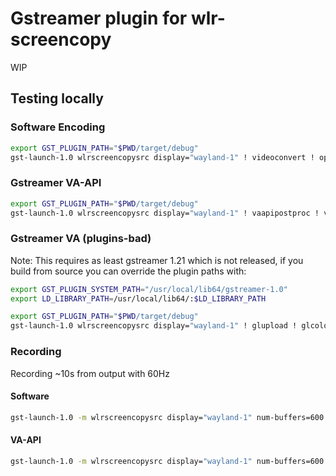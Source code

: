 # Gstreamer plugin for wlr-screencopy

WIP

## Testing locally

### Software Encoding

```sh
export GST_PLUGIN_PATH="$PWD/target/debug"
gst-launch-1.0 wlrscreencopysrc display="wayland-1" ! videoconvert ! openh264enc ! openh264dec ! videoconvert ! queue ! waylandsink
```

### Gstreamer VA-API

```sh
export GST_PLUGIN_PATH="$PWD/target/debug"
gst-launch-1.0 wlrscreencopysrc display="wayland-1" ! vaapipostproc ! vaapih264enc ! vaapih264dec ! vaapipostproc ! queue ! waylandsink
```

### Gstreamer VA (plugins-bad)

Note: This requires as least gstreamer 1.21 which is not released, if you build from source
you can override the plugin paths with:

```sh
export GST_PLUGIN_SYSTEM_PATH="/usr/local/lib64/gstreamer-1.0"
export LD_LIBRARY_PATH=/usr/local/lib64/:$LD_LIBRARY_PATH
```

```sh
export GST_PLUGIN_PATH="$PWD/target/debug"
gst-launch-1.0 wlrscreencopysrc display="wayland-1" ! glupload ! glcolorconvert ! gldownload ! vah264enc ! vah264dec ! vapostproc ! queue ! waylandsink
```

### Recording

Recording ~10s from output with 60Hz

#### Software

```sh
gst-launch-1.0 -m wlrscreencopysrc display="wayland-1" num-buffers=600 ! videoconvert ! openh264enc ! h264parse ! mp4mux ! filesink location="record.mp4"
```

#### VA-API

```sh
gst-launch-1.0 -m wlrscreencopysrc display="wayland-1" num-buffers=600 ! vaapipostproc ! vaapih264enc ! h264parse ! mp4mux ! filesink location="record.mp4"
```
